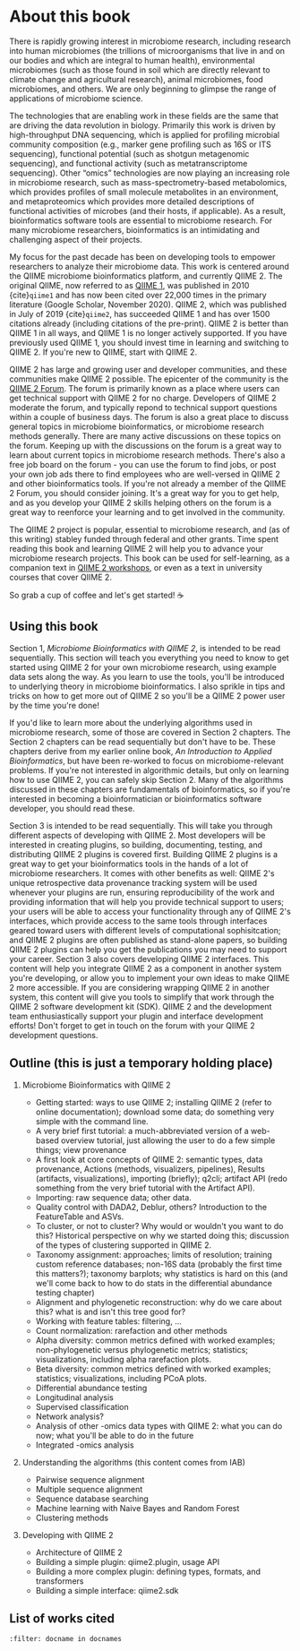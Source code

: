 # About this book

There is rapidly growing interest in microbiome research, including research into human microbiomes (the trillions of microorganisms that live in and on our bodies and which are integral to human health), environmental microbiomes (such as those found in soil which are directly relevant to climate change and agricultural research), animal microbiomes, food microbiomes, and others. We are only beginning to glimpse the range of applications of microbiome science. 

The technologies that are enabling work in these fields are the same that are driving the data revolution in biology. Primarily this work is driven by high-throughput DNA sequencing, which is applied for profiling microbial community composition (e.g., marker gene profiling such as 16S or ITS sequencing), functional potential (such as shotgun metagenomic sequencing), and functional activity (such as metatranscriptome sequencing). Other “omics” technologies are now playing an increasing role in microbiome research, such as mass-spectrometry-based metabolomics, which provides profiles of small molecule metabolites in an environment, and metaproteomics which provides more detailed descriptions of functional activities of microbes (and their hosts, if applicable). As a result, bioinformatics software tools are essential to microbiome research. For many microbiome researchers, bioinformatics is an intimidating and challenging aspect of their projects. 

My focus for the past decade has been on developing tools to empower researchers to analyze their microbiome data. This work is centered around the QIIME microbiome bioinformatics platform, and currently QIIME 2. The original QIIME, now referred to as [QIIME 1](http://qiime.org), was published in 2010 {cite}`qiime1` and has now been cited over 22,000 times in the primary literature (Google Scholar, November 2020). QIIME 2, which was published in July of 2019 {cite}`qiime2`, has succeeded QIIME 1 and has over 1500 citations already (including citations of the pre-print). QIIME 2 is better than QIIME 1 in all ways, and QIIME 1 is no longer actively supported. If you have previously used QIIME 1, you should invest time in learning and switching to QIIME 2. If you're new to QIIME, start with QIIME 2. 

QIIME 2 has large and growing user and developer communities, and these communities make QIIME 2 possible. The epicenter of the community is the [QIIME 2 Forum](https://forum.qiime2.org). The forum is primarily known as a place where users can get technical support with QIIME 2 for no charge. Developers of QIIME 2 moderate the forum, and typically repond to technical support questions within a couple of business days. The forum is also a great place to discuss general topics in microbiome bioinformatics, or microbiome research methods generally. There are many active discussions on these topics on the forum. Keeping up with the discussions on the forum is a great way to learn about current topics in microbiome research methods. There's also a free job board on the forum - you can use the forum to find jobs, or post your own job ads there to find employees who are well-versed in QIIME 2 and other bioinformatics tools. If you're not already a member of the QIIME 2 Forum, you should consider joining. It's a great way for you to get help, and as you develop your QIIME 2 skills helping others on the forum is a great way to reenforce your learning and to get involved in the community.

The QIIME 2 project is popular, essential to microbiome research, and (as of this writing) stabley funded through federal and other grants. Time spent reading this book and learning QIIME 2 will help you to advance your microbiome research projects. This book can be used for self-learning, as a companion text in [QIIME 2 workshops](https://workshops.qiime2.org), or even as a text in university courses that cover QIIME 2. 

So grab a cup of coffee and let's get started! ☕

## Using this book
Section 1, _Microbiome Bioinformatics with QIIME 2_, is intended to be read sequentially. This section will teach you everything you need to know to get started using QIIME 2 for your own microbiome research, using example data sets along the way. As you learn to use the tools, you'll be introduced to underlying theory in microbiome bioinformatics. I also sprikle in tips and tricks on how to get more out of QIIME 2 so you'll be a QIIME 2 power user by the time you're done!  

If you'd like to learn more about the underlying algorithms used in microbiome research, some of those are covered in Section 2 chapters. The Section 2 chapters can be read sequentially but don't have to be. These chapters derive from my earlier online book, _An Introduction to Applied Bioinformatics_, but have been re-worked to focus on microbiome-relevant problems. If you're not interested in algorithmic details, but only on learning how to use QIIME 2, you can safely skip Section 2. Many of the algorithms discussed in these chapters are fundamentals of bioinformatics, so if you're interested in becoming a bioinformatician or bioinformatics software developer, you should read these.  

Section 3 is intended to be read sequentially. This will take you through different aspects of developing with QIIME 2. Most developers will be interested in creating plugins, so building, documenting, testing, and distributing QIIME 2 plugins is covered first. Building QIIME 2 plugins is a great way to get your bioinformatics tools in the hands of a lot of microbiome researchers. It comes with other benefits as well: QIIME 2's unique retrospective data provenance tracking system will be used whenever your plugins are run, ensuring reproducibility of the work and providing information that will help you provide technical support to users; your users will be able to access your functionality through any of QIIME 2's interfaces, which provide access to the same tools through interfaces geared toward users with different levels of computational sophisitcation; and QIIME 2 plugins are often published as stand-alone papers, so building QIIME 2 plugins can help you get the publications you may need to support your career. Section 3 also covers developing QIIME 2 interfaces. This content will help you integrate QIIME 2 as a component in another system you're developing, or allow you to implement your own ideas to make QIIME 2 more accessible. If you are considering wrapping QIIME 2 in another system, this content will give you tools to simplify that work through the QIIME 2 software development kit (SDK). QIIME 2 and the development team enthusiastically support your plugin and interface development efforts! Don't forget to get in touch on the forum with your QIIME 2 development questions.  


## Outline (this is just a temporary holding place)

1. Microbiome Bioinformatics with QIIME 2
	* Getting started: ways to use QIIME 2; installing QIIME 2 (refer to online documentation); download some data; do something very simple with the command line. 
	* A very brief first tutorial: a much-abbreviated version of a web-based overview tutorial, just allowing the user to do a few simple things; view provenance
	* A first look at core concepts of QIIME 2: semantic types, data provenance, Actions (methods, visualizers, pipelines), Results (artifacts, visualizations), importing (briefly); q2cli; artifact API (redo something from the very brief tutorial with the Artifact API).  
	* Importing: raw sequence data; other data. 
	* Quality control with DADA2, Deblur, others? Introduction to the FeatureTable and ASVs. 
	* To cluster, or not to cluster? Why would or wouldn't you want to do this? Historical perspective on why we started doing this; discussion of the types of clustering supported in QIIME 2. 
	* Taxonomy assignment: approaches; limits of resolution; training custom reference databases; non-16S data (probably the first time this matters?); taxonomy barplots; why statistics is hard on this (and we'll come back to how to do stats in the differential abundance testing chapter)
	* Alignment and phylogenetic reconstruction: why do we care about this? what is and isn't this tree good for?
	* Working with feature tables: filtering, ...
	* Count normalization: rarefaction and other methods
	* Alpha diversity: common metrics defined with worked examples; non-phylogenetic versus phylogenetic metrics; statistics; visualizations, including alpha rarefaction plots. 
	* Beta diversity: common metrics defined with worked examples; statistics; visualizations, including PCoA plots. 
	* Differential abundance testing
	* Longitudinal analysis
	* Supervised classification
	* Network analysis? 
	* Analysis of other -omics data types with QIIME 2: what you can do now; what you'll be able to do in the future
	* Integrated -omics analysis

2. Understanding the algorithms (this content comes from IAB)
	 * Pairwise sequence alignment
	 * Multiple sequence alignment
	 * Sequence database searching
	 * Machine learning with Naive Bayes and Random Forest
	 * Clustering methods

3. Developing with QIIME 2
	 * Architecture of QIIME 2
	 * Building a simple plugin: qiime2.plugin, usage API
	 * Building a more complex plugin: defining types, formats, and transformers
	 * Building a simple interface: qiime2.sdk

## List of works cited

```{bibliography} references.bib
:filter: docname in docnames
```
